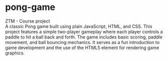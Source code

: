 # pong-game
ZTM - Course project </br>
A classic Pong game built using plain JavaScript, HTML, and CSS. This project features a simple two-player gameplay where each player controls a paddle to hit a ball back and forth. The game includes basic scoring, paddle movement, and ball bouncing mechanics. It serves as a fun introduction to game development and the use of the HTML5 <canvas> element for rendering game graphics.
